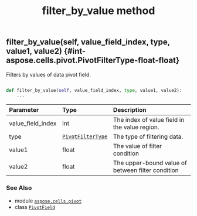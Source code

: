 ﻿---
title: filter_by_value method
second_title: Aspose.Cells for Python via .NET API References
description: 
type: docs
weight: 60
url: /aspose.cells.pivot/pivotfield/filter_by_value/
is_root: false
---

## filter_by_value(self, value_field_index, type, value1, value2) {#int-aspose.cells.pivot.PivotFilterType-float-float}

Filters by values of data pivot field.



```python

def filter_by_value(self, value_field_index, type, value1, value2):
    ...
```


| Parameter | Type | Description |
| :- | :- | :- |
| value_field_index | int | The index of value field in the value region. |
| type | [`PivotFilterType`](/cells/python-net/aspose.cells.pivot/pivotfiltertype) | The type of filtering data. |
| value1 | float | The value of filter condition |
| value2 | float | The upper-bound value of between filter condition |



### See Also
* module [`aspose.cells.pivot`](../../)
* class [`PivotField`](/cells/python-net/aspose.cells.pivot/pivotfield)

